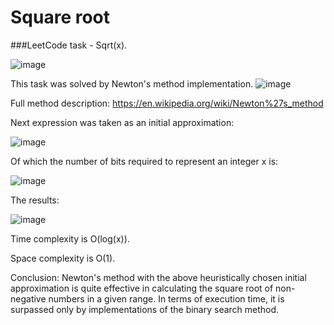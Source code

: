 # Square root
###LeetCode task - Sqrt(x).

![image](https://github.com/user-attachments/assets/d4eece55-49d6-4910-a542-711d65f9d916)

This task was solved by Newton's method implementation.
![image](https://github.com/user-attachments/assets/7dd6cdb4-5a06-463c-af6d-74a543e477b5)

Full method description:
https://en.wikipedia.org/wiki/Newton%27s_method

Next expression was taken as an initial approximation:

![image](https://github.com/user-attachments/assets/578abd4e-f3fa-47f6-b52b-e11c2f539b24)

Of which the number of bits required to represent an integer x is:

![image](https://github.com/user-attachments/assets/501de02b-69fa-4366-8a3b-8b690c5d1816)

The results:

![image](https://github.com/user-attachments/assets/f4aab8e4-1183-4f4f-a491-c629ff4d2306)

Time complexity is O(log(x)).

Space complexity is O(1).

Conclusion: Newton's method with the above heuristically chosen initial approximation is quite effective in calculating the square root of non-negative numbers in a given range. In terms of execution time, it is surpassed only by implementations of the binary search method.
